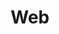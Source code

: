 ---
title: "Web"
permalink: /spells/web/
tags:
  - Spell
available_for:
  - Sorcerer
  - Wizard
level: "2nd Level"
school: "Conjuration"
range: "60 ft"
area: "20 ft"
shape: "Cube"
comp:
  - V
  - S
  - M
material: "a bit of spiderweb."
duration: "Up to 1 hour"
concentration: true
description: |
  You conjure a mass of thick, sticky webbing at a point of your choice within range. The webs fill a 20-foot cube from that point for the duration. The webs are difficult terrain and lightly obscure their area.

  If the webs aren't anchored between two solid masses (such as walls or trees) or layered across a floor, wall, or ceiling, the conjured web collapses on itself, and the spell ends at the start of your next turn. Webs layered over a flat surface have a depth of 5 feet.

  Each creature that starts its turn in the webs or that enters them during its turn must make a dexterity saving throw. On a failed save, the creature is restrained as long as it remains in the webs or until it breaks free.

  A creature restrained by the webs can use its action to make a Strength check against your spell save DC. If it succeeds, it is no longer restrained.

  The webs are flammable. Any 5-foot cube of webs exposed to fire burns away in 1 round, dealing 2d4 fire damage to any creature that starts its turn in the fire.
excerpt: "You conjure a mass of thick, sticky webbing at a point of your choice within range."
source: "Basic Rules"
---
